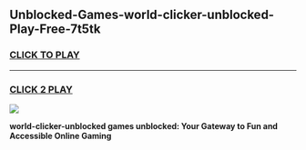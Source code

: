 
## Unblocked-Games-world-clicker-unblocked-Play-Free-7t5tk
<h3>
<a href="https://premium76.site?title=world-clicker-unblocked&ref=21A">CLICK TO PLAY</a></h3>
<hr>

<h3>
<a href="https://premium76.site?title=world-clicker-unblocked&ref=21A">CLICK 2 PLAY</a>
  
</h3>

<a href="https://premium76.site?title=world-clicker-unblocked&ref=21A"><img src="https://clearcache.store/games.png"></a>


**world-clicker-unblocked games unblocked: Your Gateway to Fun and Accessible Online Gaming**
